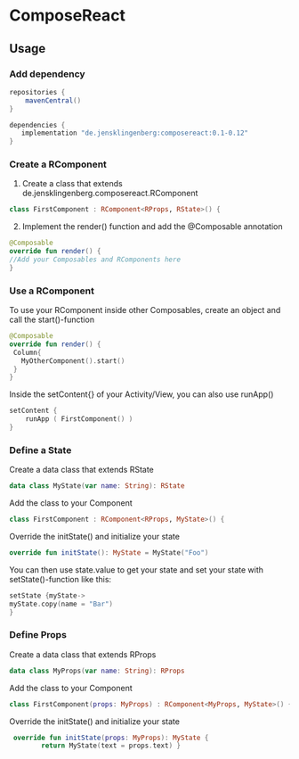 # ComposeReact

## Usage

### Add dependency

```groovy
repositories {
    mavenCentral()
}

dependencies {
   implementation "de.jensklingenberg:composereact:0.1-0.12"
}
```

### Create a RComponent

1) Create a class that extends de.jensklingenberg.composereact.RComponent

```kotlin
class FirstComponent : RComponent<RProps, RState>() {
```

2) Implement the render() function and add the @Composable annotation

```kotlin
@Composable
override fun render() {
//Add your Composables and RComponents here
}
```

### Use a RComponent
To use your RComponent inside other Composables, create an object and call the start()-function

```kotlin
@Composable
override fun render() {
 Column{
   MyOtherComponent().start()
 }
}
```

Inside the setContent{} of your Activity/View, you can also use runApp()

```kotlin
setContent {
    runApp ( FirstComponent() )
}
```

### Define a State
Create a data class that extends RState

```kotlin
data class MyState(var name: String): RState
```

Add the class to your Component

```kotlin
class FirstComponent : RComponent<RProps, MyState>() {
```

Override the initState() and initialize your state 
```kotlin
override fun initState(): MyState = MyState("Foo")
```

You can then use state.value to get your state and set your state with setState()-function like this:
```kotlin
setState {myState->
myState.copy(name = "Bar")
}
```

### Define Props

Create a data class that extends RProps

```kotlin
data class MyProps(var name: String): RProps
```
Add the class to your Component

```kotlin
class FirstComponent(props: MyProps) : RComponent<MyProps, MyState>() {
```

Override the initState() and initialize your state 
```kotlin
 override fun initState(props: MyProps): MyState { 
        return MyState(text = props.text) }
```
